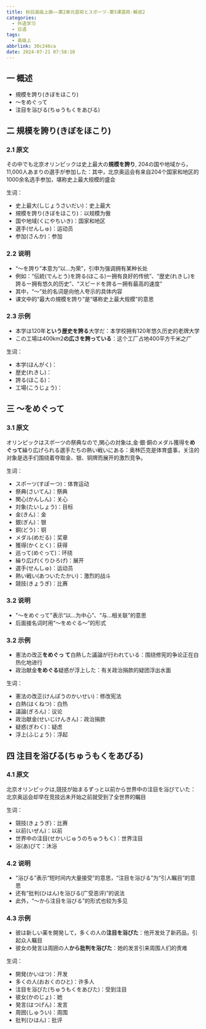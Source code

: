 ```yaml
---
title: 标日高级上册——第2单元芸術とスポーツ-第5课芸術-解说2
categories:
  - 外语学习
  - 日语
tags:
  - 高级上
abbrlink: 30c246ca
date: 2024-07-21 07:58:10
---
```

## 一 概述

* 規模を誇り(きぼをほこり)
* ～をめぐって
* 注目を浴びる(ちゅうもくをあびる)

<!--more-->

## 二  規模を誇り(きぼをほこり)

### 2.1 原文

その中でも北京オリンピックは史上最大の**規模を誇り**, 204の国や地域から，11,000人あまりの選手が参加した：其中，北京奥运会有来自204个国家和地区的1000余名选手参加，堪称史上最大规模的盛会

生词：

* 史上最大(しじょうさいだい)：史上最大
* 規模を誇り(きぼをほこり)：以规模为傲
* 国や地域(くにやちいき)：国家和地区
* 選手(せんしゅ)：运动员
* 参加(さんか)：参加

### 2.2 说明

* “～を誇り”本意为“以...为荣”，引申为强调拥有某种长处
* 例如：“伝統(でんとう)を誇る(ほこる)ー拥有良好的传统”、“歴史(れきし)を誇るー拥有悠久的历史”、“スピードを誇るー拥有最高的速度”
* 其中，“～”处的名词是向他人夸示的具体内容
* 课文中的“最大の規模を誇り”是“堪称史上最大规模”的意思

### 2.3 示例

* 本学は120年**という歴史を誇る**大学だ：本学校拥有120年悠久历史的老牌大学
* この工場は400km2**の広さを誇っている**：这个工厂占地400平方千米之广

生词：

* 本学(ほんがく)：
* 歴史(れきし)：
* 誇る(ほこる)：
* 工場(こうじょう)：

## 三 ～をめぐって

### 3.1 原文

オリンピックはスポ一ツの祭典なので,関心の対象は,金·銀·銅のメダル獲得を**めぐって**繰り広げられる選手たちの熱い戦いにある：奥林匹克是体育盛事，关注的对象是选手们围绕着夺取金、银、铜牌而展开的激烈竞争。

生词：

* スポーツ(すぽーつ)：体育运动
* 祭典(さいてん)：祭典
* 関心(かんしん)：关心
* 対象(たいしょう)：目标
* 金(きん)：金
* 銀(ぎん)：银
* 銅(どう)：铜
* メダル(めだる)：奖章
* 獲得(かくとく)：获得
* 巡って(めぐって)：环绕
* 繰り広げ(くりひろげ)：展开
* 選手(せんしゅ)：运动员
* 熱い戦い(あついたたかい)：激烈的战斗
* 競技(きょうぎ)：比赛


### 3.2 说明

* "～をめぐって"表示“以...为中心”、“与...相关联”的意思
* 后面接名词时用“～をめぐる～”的形式

### 3.2 示例

* 憲法の改正**をめぐっ て**白熱した議論が行われている：围绕修宪的争论正在白热化地进行
* 政治献金**をめぐる**疑惑が浮上した：有关政治捐款的疑团浮出水面

生词：

* 憲法の改正(けんぽうのかいせい)：修改宪法
* 白熱(はくねつ)：白热
* 議論(ぎろん)：议论
* 政治献金(せいじけんきん)：政治捐款
* 疑惑(ぎわく)：疑虑
* 浮上(ふじょう)：浮起

## 四 注目を浴びる(ちゅうもくをあびる)

### 4.1 原文

北京オリンピックは,競技が始まるずっと以前から世界中の注目を浴びていた：北京奥运会却早在竞技远未开始之前就受到了全世界的瞩目

生词：

* 競技(きょうぎ)：比赛
* 以前(いぜん)：以前
* 世界中の注目(せかいじゅうのちゅうもく)：世界注目
* 浴(あ)びて：沐浴

### 4.2 说明

* “浴びる”表示“短时间内大量接受”的意思，“注目を浴びる”为“引人瞩目”的意思
* 还有“批判(ひはん)を浴びる(广受恶评)”的说法
* 此外，“～から注目を浴びる”的形式也较为多见

### 4.3 示例

* 彼は新しい薬を開発して，多くの人の**注目を浴びた**：他开发处了新药品，引起众人瞩目
* 彼女の発言は周囲の人**から批判を浴びた**：她的发言引来周围人们的责难

生词：

* 開発(かいはつ)：开发
* 多くの人(おおくのひと)：许多人
* 注目を浴びた(ちゅうもくをあびた)：受到注目
* 彼女(かのじょ)：她
* 発言(はつげん)：发言
* 周囲(しゅうい)：周围
* 批判(ひはん)：批评

